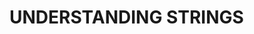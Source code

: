 UNDERSTANDING STRINGS
==============================================================















